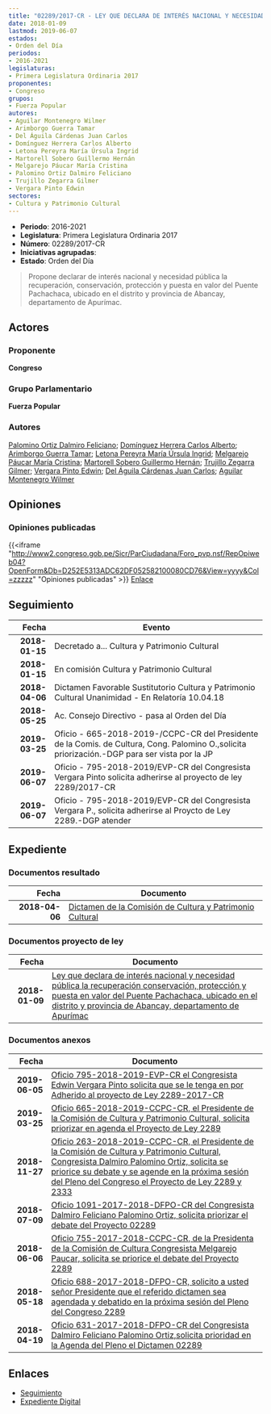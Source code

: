 ```yaml
---
title: "02289/2017-CR - LEY QUE DECLARA DE INTERÉS NACIONAL Y NECESIDAD PÚBLICA LA RECUPERACIÓN, CONSERVACIÓN, PROTECCIÓN Y PUESTA EN VALOR DEL PUENTE PACHACHACA, UBICADO EN EL DISTRITO Y PROVINCIA DE ABANCAY, DEPARTAMENTO DE APURÍMAC"
date: 2018-01-09
lastmod: 2019-06-07
estados:
- Orden del Día
periodos:
- 2016-2021
legislaturas:
- Primera Legislatura Ordinaria 2017
proponentes:
- Congreso
grupos:
- Fuerza Popular
autores:
- Aguilar Montenegro Wilmer
- Arimborgo Guerra Tamar
- Del Águila Cárdenas Juan Carlos
- Domínguez Herrera Carlos Alberto
- Letona Pereyra María Úrsula Ingrid
- Martorell Sobero Guillermo Hernán
- Melgarejo Páucar María Cristina
- Palomino Ortiz Dalmiro Feliciano
- Trujillo Zegarra Gilmer
- Vergara Pinto Edwin
sectores:
- Cultura y Patrimonio Cultural
---
```

- **Periodo**: 2016-2021
- **Legislatura**: Primera Legislatura Ordinaria 2017
- **Número**: 02289/2017-CR
- **Iniciativas agrupadas**: 
- **Estado**: Orden del Día

> Propone declarar de interés nacional y necesidad pública la recuperación, conservación, protección y puesta en valor del Puente Pachachaca, ubicado en el distrito y provincia de Abancay, departamento de Apurímac.


## Actores

### Proponente

**Congreso**

### Grupo Parlamentario

**Fuerza Popular**

### Autores

[Palomino Ortiz Dalmiro Feliciano](mailto:mailto:dfpalomino@congreso.gob.pe); [Domínguez Herrera Carlos Alberto](mailto:mailto:cdominguez@congreso.gob.pe); [Arimborgo Guerra Tamar](mailto:mailto:tarimborgo@congreso.gob.pe); [Letona Pereyra María Úrsula Ingrid](mailto:mailto:mletona@congreso.gob.pe); [Melgarejo Páucar María Cristina](mailto:mailto:mmelgarejo@congreso.gob.pe); [Martorell Sobero Guillermo Hernán](mailto:mailto:gmartorell@congreso.gob.pe); [Trujillo Zegarra Gilmer](mailto:mailto:gtrujilloz@congreso.gob.pe); [Vergara Pinto Edwin](mailto:mailto:evergara@congreso.gob.pe); [Del Águila Cárdenas Juan Carlos](mailto:mailto:jdelaguila@congreso.gob.pe); [Aguilar Montenegro Wilmer](mailto:mailto:waguilar@congreso.gob.pe)

## Opiniones

### Opiniones publicadas

{{<iframe "http://www2.congreso.gob.pe/Sicr/ParCiudadana/Foro_pvp.nsf/RepOpiweb04?OpenForm&Db=D252E5313ADC62DF052582100080CD76&View=yyyy&Col=zzzzz" "Opiniones publicadas" >}}
[Enlace](http://www2.congreso.gob.pe/Sicr/ParCiudadana/Foro_pvp.nsf/RepOpiweb04?OpenForm&Db=D252E5313ADC62DF052582100080CD76&View=yyyy&Col=zzzzz)


## Seguimiento

| Fecha | Evento |
|------:|--------|
| **2018-01-15** | Decretado a... Cultura y Patrimonio Cultural |
| **2018-01-15** | En comisión Cultura y Patrimonio Cultural |
| **2018-04-06** | Dictamen Favorable Sustitutorio Cultura y Patrimonio Cultural Unanimidad - En Relatoría 10.04.18 |
| **2018-05-25** | Ac. Consejo Directivo - pasa al Orden del Día |
| **2019-03-25** | Oficio - 665-2018-2019-/CCPC-CR del Presidente de la Comis. de Cultura, Cong. Palomino O.,solicita priorización.-DGP para ser vista por la JP |
| **2019-06-07** | Oficio - 795-2018-2019/EVP-CR del Congresista Vergara Pinto solicita adherirse al proyecto de ley 2289/2017-CR |
| **2019-06-07** | Oficio - 795-2018-2019/EVP-CR del Congresista Vergara P., solicita adherirse al Proycto de Ley 2289.-DGP atender |

## Expediente

### Documentos resultado

| Fecha | Documento |
|------:|-----------|
| **2018-04-06** | [Dictamen de la Comisión de Cultura y Patrimonio Cultural](http://www.leyes.congreso.gob.pe/Documentos/2016_2021/Dictamenes/Proyectos_de_Ley/02289DC05MAY20180406.pdf) |

### Documentos proyecto de ley

| Fecha | Documento |
|------:|-----------|
| **2018-01-09** | [Ley que declara de interés nacional y necesidad pública la recuperación conservación, protección y puesta en valor del Puente Pachachaca, ubicado en el distrito y provincia de Abancay, departamento de Apurímac](http://www.leyes.congreso.gob.pe/Documentos/2016_2021/Proyectos_de_Ley_y_de_Resoluciones_Legislativas/PL0228920180109.pdf) |

### Documentos anexos

| Fecha | Documento |
|------:|-----------|
| **2019-06-05** | [Oficio 795-2018-2019-EVP-CR el Congresista Edwin Vergara Pinto solicita que se le tenga en por Adherido al proyecto de Ley 2289-2017-CR](http://www.leyes.congreso.gob.pe/Documentos/2016_2021/Oficios/Congresistas/OFICIO-795-2018-2019-EVP-CR.pdf) |
| **2019-03-25** | [Oficio 665-2018-2019-CCPC-CR, el Presidente de la Comisión de Cultura y Patrimonio Cultural, solicita priorizar en agenda el Proyecto de Ley 2289](http://www.leyes.congreso.gob.pe/Documentos/2016_2021/Oficios/Comisiones_Ordinarias/OFICIO-665-2018-2019-CCPC-CR.pdf) |
| **2018-11-27** | [Oficio 263-2018-2019-CCPC-CR, el Presidente de la Comisión de Cultura y Patrimonio Cultural, Congresista Dalmiro Palomino Ortiz, solicita se priorice su debate y se agende en la próxima sesión del Pleno del Congreso el Proyecto de Ley 2289 y 2333](http://www.leyes.congreso.gob.pe/Documentos/2016_2021/Oficios/Comisiones_Ordinarias/OFICIO-263-2018-2019-CCPC-CR.PDF) |
| **2018-07-09** | [Oficio 1091-2017-2018-DFPO-CR del Congresista Dalmiro Feliciano Palomino Ortiz, solicita priorizar el debate del Proyecto 02289](http://www.leyes.congreso.gob.pe/Documentos/2016_2021/Oficios/Congresistas/OFICIO-1091-2017-2018-DFPO-CR.pdf) |
| **2018-06-06** | [Oficio 755-2017-2018-CCPC-CR, de la Presidenta de la Comisión de Cultura Congresista Melgarejo Paucar, solicita se priorice el debate del Proyecto 2289](http://www.leyes.congreso.gob.pe/Documentos/2016_2021/Oficios/Comisiones_Ordinarias/OFICIO-755-2017-2018-CCPC-CR.PDF) |
| **2018-05-18** | [Oficio 688-2017-2018-DFPO-CR, solicito a usted señor Presidente que el referido dictamen sea agendada y debatido en la próxima sesión del Pleno del Congreso 2289](http://www.leyes.congreso.gob.pe/Documentos/2016_2021/Oficios/Congresistas/OFICIO-688-2017-2018-DFPO-CR.pdf) |
| **2018-04-19** | [Oficio 631-2017-2018-DFPO-CR del Congresista Dalmiro Feliciano Palomino Ortiz,solicita prioridad en la Agenda del Pleno el Dictamen 02289](http://www.leyes.congreso.gob.pe/Documentos/2016_2021/Oficios/Congresistas/OFICIO-631-2017-2018-DFPO-CR.pdf) |

## Enlaces

- [Seguimiento](http://www2.congreso.gob.pe/Sicr/TraDocEstProc/CLProLey2016.nsf/f7fff46988ca05b1052578e100829cc7/fd64ea993031f3670525821000834bb1?OpenDocument)
- [Expediente Digital](http://www2.congreso.gob.pe/Sicr/TraDocEstProc/Expvirt_2011.nsf/visbusqptramdoc1621/02289?opendocument)

